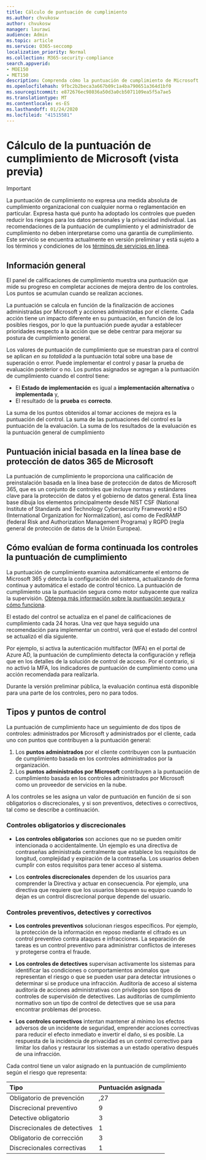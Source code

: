 ```yaml
---
title: Cálculo de puntuación de cumplimiento
ms.author: chvukosw
author: chvukosw
manager: laurawi
audience: Admin
ms.topic: article
ms.service: O365-seccomp
localization_priority: Normal
ms.collection: M365-security-compliance
search.appverid:
- MOE150
- MET150
description: Comprenda cómo la puntuación de cumplimiento de Microsoft calcula una puntuación personalizada en función de las acciones realizadas para enfrentarse a los riesgos y mejorar la postura de cumplimiento.
ms.openlocfilehash: 9fbc2b2beca3a667b09c1a4ba790651a364d1bf0
ms.sourcegitcommit: e872676ec98036a50d3a0cb5071109ea5f5a7ae5
ms.translationtype: MT
ms.contentlocale: es-ES
ms.lasthandoff: 01/24/2020
ms.locfileid: "41515581"
---
```

# <a name="microsoft-compliance-score-preview-calculation"></a>Cálculo de la puntuación de cumplimiento de Microsoft (vista previa)

> [!IMPORTANT]
> La puntuación de cumplimiento no expresa una medida absoluta de cumplimiento organizacional con cualquier norma o reglamentación en particular. Expresa hasta qué punto ha adoptado los controles que pueden reducir los riesgos para los datos personales y la privacidad individual. Las recomendaciones de la puntuación de cumplimiento y el administrador de cumplimiento no deben interpretarse como una garantía de cumplimiento. Este servicio se encuentra actualmente en versión preliminar y está sujeto a los términos y condiciones de los [términos de servicios en línea](https://go.microsoft.com/fwlink/?linkid=2108910).

## <a name="overview"></a>Información general

El panel de calificaciones de cumplimiento muestra una puntuación que mide su progreso en completar acciones de mejora dentro de los controles. Los puntos se acumulan cuando se realizan acciones.

La puntuación se calcula en función de la finalización de acciones administradas por Microsoft y acciones administradas por el cliente. Cada acción tiene un impacto diferente en su puntuación, en función de los posibles riesgos, por lo que la puntuación puede ayudar a establecer prioridades respecto a la acción que se debe centrar para mejorar su postura de cumplimiento general.

Los valores de puntuación de cumplimiento que se muestran para el control se aplican *en su totalidad* a la puntuación total sobre una base de superación o error. Puede implementar el control y pasar la prueba de evaluación posterior o no. Los puntos asignados se agregan a la puntuación de cumplimiento cuando el control tiene:

- El **Estado de implementación** es igual a **implementación alternativa** o **implementada** y,
- El resultado de la **prueba** es **correcto**.

La suma de los puntos obtenidos al tomar acciones de mejora es la puntuación del control. La suma de las puntuaciones del control es la puntuación de la evaluación. La suma de los resultados de la evaluación es la puntuación general de cumplimiento

## <a name="initial-score-based-on-microsoft-365-data-protection-baseline"></a>Puntuación inicial basada en la línea base de protección de datos 365 de Microsoft
  
La puntuación de cumplimiento le proporciona una calificación de preinstalación basada en la línea base de protección de datos de Microsoft 365, que es un conjunto de controles que incluye normas y estándares clave para la protección de datos y el gobierno de datos general. Esta línea base dibuja los elementos principalmente desde NIST CSF (National Institute of Standards and Technology Cybersecurity Framework) e ISO (International Organization for Normalization), así como de FedRAMP (federal Risk and Authorization Management Programa) y RGPD (regla general de protección de datos de la Unión Europea).

## <a name="how-compliance-score-continuously-assesses-controls"></a>Cómo evalúan de forma continuada los controles la puntuación de cumplimiento

La puntuación de cumplimiento examina automáticamente el entorno de Microsoft 365 y detecta la configuración del sistema, actualizando de forma continua y automática el estado de control técnico. La puntuación de cumplimiento usa la puntuación segura como motor subyacente que realiza la supervisión. [Obtenga más información sobre la puntuación segura y cómo funciona](../security/mtp/microsoft-secure-score.md).

El estado del control se actualiza en el panel de calificaciones de cumplimiento cada 24 horas. Una vez que haya seguido una recomendación para implementar un control, verá que el estado del control se actualizó el día siguiente.

Por ejemplo, si activa la autenticación multifactor (MFA) en el portal de Azure AD, la puntuación de cumplimiento detecta la configuración y refleja que en los detalles de la solución de control de acceso. Por el contrario, si no activó la MFA, los indicadores de puntuación de cumplimiento como una acción recomendada para realizarla.

Durante la versión preliminar pública, la evaluación continua está disponible para una parte de los controles, pero no para todos.
  
## <a name="control-types-and-points"></a>Tipos y puntos de control

La puntuación de cumplimiento hace un seguimiento de dos tipos de controles: administrados por Microsoft y administrados por el cliente, cada uno con puntos que contribuyen a la puntuación general:

1. Los **puntos administrados** por el cliente contribuyen con la puntuación de cumplimiento basada en los controles administrados por la organización.
2. Los **puntos administrados por Microsoft** contribuyen a la puntuación de cumplimiento basada en los controles administrados por Microsoft como un proveedor de servicios en la nube.

A los controles se les asigna un valor de puntuación en función de si son obligatorios o discrecionales, y si son preventivos, detectives o correctivos, tal como se describe a continuación.

### <a name="mandatory-and-discretionary-controls"></a>Controles obligatorios y discrecionales

 - **Los controles obligatorios** son acciones que no se pueden omitir intencionada o accidentalmente. Un ejemplo es una directiva de contraseñas administrada centralmente que establece los requisitos de longitud, complejidad y expiración de la contraseña. Los usuarios deben cumplir con estos requisitos para tener acceso al sistema.
  
 - Los **controles discrecionales** dependen de los usuarios para comprender la Directiva y actuar en consecuencia. Por ejemplo, una directiva que requiere que los usuarios bloqueen su equipo cuando lo dejan es un control discrecional porque depende del usuario.
  
### <a name="preventative-detective-and-corrective-controls"></a>Controles preventivos, detectives y correctivos
  
 - **Los controles preventivos** solucionan riesgos específicos. Por ejemplo, la protección de la información en reposo mediante el cifrado es un control preventivo contra ataques e infracciones. La separación de tareas es un control preventivo para administrar conflictos de intereses y protegerse contra el fraude.
  
 - **Los controles de detectives** supervisan activamente los sistemas para identificar las condiciones o comportamientos anómalos que representan el riesgo o que se pueden usar para detectar intrusiones o determinar si se produce una infracción. Auditoría de acceso al sistema auditoría de acciones administrativas con privilegios son tipos de controles de supervisión de detectives. Las auditorías de cumplimiento normativo son un tipo de control de detectives que se usa para encontrar problemas del proceso.
  
- **Los controles correctivos** intentan mantener al mínimo los efectos adversos de un incidente de seguridad, emprender acciones correctivas para reducir el efecto inmediato e invertir el daño, si es posible. La respuesta de la incidencia de privacidad es un control correctivo para limitar los daños y restaurar los sistemas a un estado operativo después de una infracción.
  
Cada control tiene un valor asignado en la puntuación de cumplimiento según el riesgo que representa:

|**Tipo**|**Puntuación asignada**|
|:-----|:-----|
| Obligatorio de prevención | ,27 |
| Discrecional preventivo | 9  |
| Detective obligatorio | 3 |
| Discrecionales de detectives | 1 |
| Obligatorio de corrección | 3 |
| Discrecionales correctivas | 1 |
  